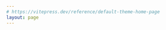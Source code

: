 ```yaml
---
# https://vitepress.dev/reference/default-theme-home-page
layout: page
---
```


<script>
export default {
  data() {
    return {
      observer: null,  // Store the intersection observer instance here
    };
  },
  mounted() {
    this.initObserver();
  },
  methods: {
    initObserver() {
      const options = {
        root: null, // observing relative to viewport
        threshold: 0.1, // trigger when 10% of the element is visible
        rootMargin: '0px'
      };

      this.observer = new IntersectionObserver((entries) => {
        entries.forEach(entry => {
          if (entry.isIntersecting) {
            entry.target.classList.add('element-visible');
            entry.target.classList.remove('element-hidden');
          }
        });
      }, options);

      // Select elements and start observing them
      const elements = document.querySelectorAll('.element-hidden');
      elements.forEach(element => this.observer.observe(element));
    }
  },
  beforeDestroy() {
    if (this.observer) {
      // Stop observing all elements
      this.observer.disconnect();
    }
  }
};
</script>

<section class="absolute top-0 left-0 right-0 h-72 z-[-1] opacity-80">
  <div style="animation-delay:0.8s; animation-duration:2s" class="fade-in bg-waves"></div>
</section>

<section class="flex flex-col items-center justify-center h-screen">
  <div class="text-center mx-auto inline-block">
    <div class=" text-4xl leading-tight tracking-tight text-slate-600 dark:text-slate-400 font-semibold">
      Brendan Larsen
    </div>
    <div class="leading-tight tracking-tight z-10 text-4xl py-6 bg-clip-text text-transparent bg-gradient-to-r from-[#AAABB8] to-[#2E9CCA] font-semibold relative">
      Scientist / Biologist
    </div>
    <p class="text-xl  leading-tight tracking-tight font-light text-slate-400 dark:text-slate-400">
      Studying the evolution of viruses.
    </p>
  </div>
</section>

<section class="bg-slate-400/90 dark:bg-slate-700 backdrop-blur backdrop-filter p-4 lg:mx-4 md:p-6 rounded-md lg:rounded-2xl border-slate-600 border-2">
    <nav class="flex items-center px-10 -space-x-2 justify-between text-slate-500 dark:text-slate-400 tracking-widest">
        <a class="inline-flex flex-1 justify-center hover:text-sky-500 hover:font-bold" href="#section-1">Current</a>
        <a class="inline-flex flex-1 justify-center hover:text-sky-500 hover:font-bold" href="#section-2">Past</a>
        <a class="inline-flex flex-1 justify-center hover:text-sky-500 hover:font-bold" href="#section-3">Interests</a>
    </nav>
</section>




<section id="section-1"> 
  <div class="lg:px-4">
    <div class="rounded-md lg:rounded-2xl px-6 py-24 lg:p-12 relative bg-slate-800 text-slate-400">
      <div class="absolute top-2 left-2 lg:top-6 lg:left-6 text-white text-4xl font-extrabold">Current Projects</div>
      <div class="absolute top-12 left-2 lg:top-20 lg:left-6  text-lg lg:text-2xl">Deep Mutational Scanning of the Nipah Receptor Binding Protein</div>
      <div class="container pt-6 lg:pt-20 ">
        <div class="grid grid-cols-2 gap-8 font-light leading-loose tracking-wide text-md md:text-lg lg:text-2xl">
          <div class=" lg:pt-12 flex col-span-2 items-center justify-center text-center">
            <img src="/images/nipah_phylogeny.png" class="pb-6 relative element-hidden max-w-full max-h-96 lg:max-h-[600px]"></img>
          </div>
          <div class="-mt-8 flex col-span-2 items-center justify-center text-center element-hidden">Phylogeny of Nipah sequences from nature, with receptor binding protein mutations mapped on. </div>
          <div class="flex items-center justify-center text-center">
            <p class="element-hidden">Nipah is a bat-borne virus that occasionally spills over into humans. The virus's receptor binding protein attaches to human host receptors, ephrin-B2 and ephrin-B3. Through deep mutational scanning, I have explored how nearly every possible mutation affects both cell entry and receptor binding. The accompanying diagram illustrates the impact of these mutations on cell entry; areas marked in red indicate sites with low tolerance for mutations. </p>
          </div>
          <div class="flex justify-center items-center ">
            <img src="/images/entry_tetramer_better.png" class="max-w-full max-h-96 element-hidden">
          </div>
          <div class="flex justify-center items-center ">
            <img src="/images/escape.png" class="max-w-full max-h-96 element-hidden">
          </div>
          <div class="flex items-center justify-center text-center">
            <p class="element-hidden">The receptor binding protein is an important target for neutralizing antibodies, which have shown effectiveness in preventing disease in animal models. Using deep mutational scanning, I have identified mutations that allow the virus to evade these antibodies. Understanding these escape mutations helps us pinpoint which changes impact antibody neutralization and whether these mutations are functionally tolerated. </p>
          </div>
          <div class="mt-12 flex col-span-2 items-center justify-center h-full text-center">
            <div class="leading-tight tracking-tight text-2xl lg:text-4xl pb-10 bg-clip-text text-transparent bg-gradient-to-r from-[#AAABB8] to-red-500 font-semibold relative drop-shadow-xl element-hidden">These data aid in the development of vaccines and antibody therapies, in addition to improving basic understanding of the function of the receptor binding protein.</div>
          </div>
          <nav class="flex items-center col-span-2 px-10 pt-10 -space-x-2 justify-between text-slate-500 dark:text-slate-400 tracking-widest">
            <a class="inline-flex flex-1 justify-center items-center hover:text-sky-500 hover:font-bold" href="https://dms-vep.org/Nipah_Malaysia_RBP_DMS/">Link to website with more information</a>
            <a class="inline-flex flex-1 justify-center hover:text-sky-500 hover:font-bold" href="https://www.biorxiv.org/content/10.1101/2024.04.17.589977v1">Link to preprint</a>
          </nav>
        </div>
      </div>
    </div>
  </div>
</section>

<section id="section-2" class="lg:px-4 overflow-hidden">
  <div class="rounded-md lg:rounded-2xl px-6 py-24 lg:p-12 relative bg-slate-400 dark:bg-slate-600 text-slate-800 dark:text-slate-200">
    <div class="absolute top-2 left-2 lg:top-4 lg:left-6 text-4xl font-extrabold text-white">Past Projects</div>
    <div class="absolute top-12 lg:top-16 left-2 lg:left-6 text-lg lg:text-2xl">Evolution and Diversity of Paramyxoviruses in Bats and Rodents</div>
    <div class="container pt-16 lg:pt-20 grid grid-cols-2 gap-8 text-md md:text-lg lg:text-2xl leading-loose font-extralight">
      <div class="flex items-center col-span-2 justify-center text-center">
        <p class="litems-center justify-center  element-hidden"> Paramyxoviruses are widespread and extremely diverse, including notable human pathogens such as Nipah and Measles viruses. To explore this diversity, I captured hundreds of individual animals from 19 bat and 15 rodent species across Southeastern Arizona. I successfully sequenced and analyzed 55 novel paramyxoviruses, adding to our knowledge of these viruses.</p>
      </div>
      <div class="flex justify-center items-center element-hidden">
        <img src="/images/pallid.jpg" class="max-h-96">
      </div>
      <div class="flex justify-center items-center element-hidden">
        <img src="/images/peromyscus.png" class="max-w-full max-h-64 lg:max-h-96 " alt="Escape">
      </div>
      <div class="flex items-center justify-center text-center col-span-2">
        <p class="element-hidden">Through this sequencing effort, we uncovered the long-term evolutionary history of these viruses. A comparison of bat and virus phylogenies reveals similar branching patterns, suggesting a long-standing association that spans millions of years. This relationship highlights the intricate evolutionary dynamics between hosts and their viruses.</p>
      </div>
      <div class="flex items-center justify-center col-span-2">
        <img class="max-w-full max-h-96" src="/images/pmv_co_phylogeny.jpg"></img>
      </div>
      <div class="flex items-center justify-center col-span-2">
        <img class="max-w-full max-h-96" src="/images/pmv_circular_phylogeny.png"></img>
      </div>
      <nav class="flex items-center col-span-2 px-10 -space-x-2 justify-between text-slate-500 dark:text-slate-400 tracking-widest">
            <a class="inline-flex flex-1 justify-center hover:text-sky-500 hover:font-bold" href="https://pubmed.ncbi.nlm.nih.gov/34668771/">Link to paper</a>
      </nav>
    </div>
    
  </div>
  <div class="h-1 m-4 bg-slate-600"></div>
  <div class="rounded-md lg:rounded-2xl px-6 py-24 lg:p-12 relative bg-slate-400 dark:bg-slate-600 text-slate-600 dark:text-slate-400">    
    <div class="absolute top-12 lg:top-16 left-2 lg:left-6 font-semibold text-lg lg:text-2xl">Early evolution and spread of SARS-CoV-2</div>
    <div class="container pt-16 lg:pt-20 grid grid-cols-2 gap-8 text-md md:text-lg lg:text-2xl leading-loose font-light">
      <div class="flex items-center justify-center text-center col-span-2">
        <p class="items-center justify-center element-hidden"> During the initial stages of the SARS-CoV-2 pandemic, I helped sequence and analyze phylogenetic patterns that marked the virus’s early spread and introductions across various global regions.</p>
      </div>
      <div class="flex justify-center items-center element-hidden">
        <img src="/images/mbio_phylogeny.jpg" class="max-w-full max-h-96"></img>
      </div>
      <div class="flex justify-center items-center element-hidden">
        <p class=""> <a href="https://pubmed.ncbi.nlm.nih.gov/32887735/" class="hover:text-sky-500 hover:font-bold">In a collaboration with scientists across Arizona</a>, we sequenced many of the earliest COVID-19 cases identified in March 2020. Our analysis focused on determining the number of distinct viral introductions during this period.</p>
      </div>
      <div class="flex items-center justify-center text-center col-span-2">
        <p class="element-hidden">Furthermore, I contributed to a <a href="https://pubmed.ncbi.nlm.nih.gov/32912998/" class="hover:text-sky-500 hover:font-bold">study published in Science</a> that investigated various phylogenetic hypotheses concerning the virus’s initial introductions into the United States and Europe.</p>
      </div>
      <div class="flex items-center justify-center col-span-2">
        <img class="max-w-full max-h-96" src="/images/370_564_f1.jpeg"></img>
      </div>
      <div class="flex items-center justify-center">
        <p>Finally, by examining publicly released sequences on GISAID, <a href="https://virological.org/t/phylogenetic-evidence-that-b-1-1-7-has-been-circulating-in-the-united-states-since-early-to-mid-november/598" class="hover:text-sky-500 hover:font-bold">we were able to estimate the early introductions</a> of the alpha variant, B.1.1.7, into the United States.</p>
      </div>
      <div class="flex items-center justify-center">
        <img src="/images/b1117.png" class="max-w-full max-h-96"></img>
      </div>
    </div> 
  </div>
  <div class="h-1 bg-slate-600 m-4"></div>
  <div class="rounded-md lg:rounded-2xl px-6 py-24 lg:p-12 relative bg-slate-400 dark:bg-slate-600 text-slate-600 dark:text-slate-400">    
    <div class="absolute top-12 lg:top-16 left-2 lg:left-6 font-semibold text-lg lg:text-2xl">Ancient DNA</div>
    <div class="container pt-16 lg:pt-20 grid grid-cols-2 gap-8 text-md md:text-lg lg:text-2xl leading-loose font-light">
      <div class="flex items-center justify-center text-center col-span-2">
        <p class="items-center justify-center element-hidden"> The long-term evolutionary history of many viral lineages is poorly understood.</p>
      </div>
      <div class="flex justify-center items-center element-hidden">
        <img src="/images/midden.png" class="max-w-full max-h-96"></img>
      </div>
      <div class="flex justify-center items-center element-hidden">
        <p class=""> Ancient DNA can be used to better understand the long-term evolution of viruses. I turned to a novel source of aDNA, packrat middens, which are collections of feces and plant matter deposited by rodents in the genus Neotoma across the SW United States. The image on the left shows one from 27,000 years ago.</p>
      </div>
      <div class="flex items-center justify-center text-center col-span-2">
        <p class="element-hidden">I was able to sequence small DNA fragments of papillomamviruses from these ancient middens. By comparing with modern sequences, I was able to show that papillomavirus have been infecting rodents for tens of millions of years.</p>
      </div>
    </div> 
  </div>
</section>
<section id="section-3" class="lg:px-4 overflow-hidden">
  <div class="rounded-md lg:rounded-2xl px-6 py-24 lg:p-12 relative bg-slate-200 dark:bg-slate-500 text-slate-800 dark:text-slate-200">
    <div class="absolute top-2 left-2 lg:top-4 lg:left-6 text-4xl font-extrabold ">Interests</div>
    <div class="container pt-16 lg:pt-20 grid grid-cols-1 gap-8 text-lg lg:text-2xl leading-loose font-light">
      <p class="flex items-center justify-center text-center">Viral Evolution and Diversity</p>
      <p class="flex items-center justify-center text-center">Mammal Biodiversity</p>
      <p class="flex items-center justify-center text-center">Coevolution</p>
      <p class="flex items-center justify-center text-center">Phylogenetics</p>
    </div>
  </div>
</section>

<style scoped>
.fade-in {
  width: 100%;
  height: 100%;
  animation-delay: 0.6s;
  animation-duration: 1s;
}
.fade-in {
  opacity: 0;
  -webkit-animation: fade-in .5s ease;
  animation: fade-in .5s ease;
  -webkit-animation-fill-mode: forwards;
  animation-fill-mode: forwards;
}
.element-hidden {
  opacity: 0;
  transform: translateY(20px);
  transition: all 2.5s ease-out;
}

.element-visible {
  opacity: 1;
  transform: translateY(0);
  transition: all 2.5s ease-out;
}

</style>